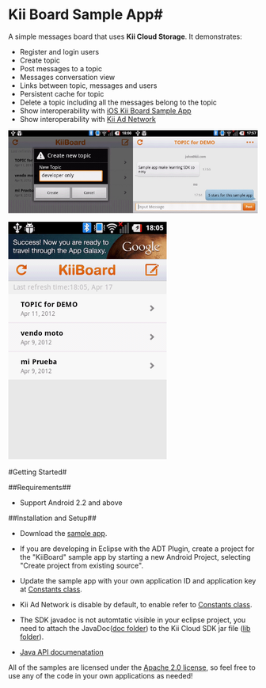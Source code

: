 # Kii Board Sample App#

A simple messages board that uses **Kii Cloud Storage**. It demonstrates:

- Register and login users
- Create topic
- Post messages to a topic
- Messages conversation view
- Links between topic, messages and users
- Persistent cache for topic
- Delete a topic including all the messages belong to the topic
- Show interoperability with [iOS Kii Board Sample App](https://github.com/kii-dev-jenkins/KiiiOSSampleApps/tree/master/KiiBoard)
- Show interoperability with [Kii Ad Network](https://github.com/kii-dev-jenkins/KiiAdNetworkSampleApp)

![Screen shots](https://github.com/kii-dev-jenkins/KiiBoard/raw/master/doc/screen_shots.jpg)

![Screen shot with Ad](https://github.com/kii-dev-jenkins/KiiBoard/raw/master/doc/withAds.png)


#Getting Started#

##Requirements##
- Support Android 2.2 and above


##Installation and Setup##

- Download the [sample app](https://github.com/kii-dev-jenkins/KiiBoard/zipball/master).

- If you are developing in Eclipse with the ADT Plugin, create a project for the "KiiBoard" sample app by starting a new Android Project, selecting "Create project from existing source".

- Update the sample app with your own application ID and application key at [Constants class](https://github.com/kii-dev-jenkins/KiiBoard/blob/master/src/com/kii/cloud/board/sdk/Constants.java).

- Kii Ad Network is disable by default, to enable refer to [Constants class](https://github.com/kii-dev-jenkins/KiiBoard/blob/master/src/com/kii/cloud/board/sdk/Constants.java). 

- The SDK javadoc is not automtatic visible in your eclipse project, you need to attach the JavaDoc([doc folder](https://github.com/kii-dev-jenkins/KiiBoard/tree/master/doc)) to the Kii Cloud SDK jar file ([lib folder](https://github.com/kii-dev-jenkins/KiiBoard/tree/master/libs)). 

- [Java API documenatation](http://static.kii.com/devportal/production/docs/storage/)


All of the samples are licensed under the [Apache 2.0 license](http://www.apache.org/licenses/LICENSE-2.0), so feel free to use any of the code in your own applications as needed!